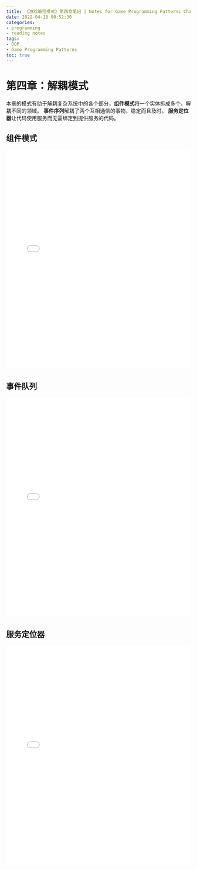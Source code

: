 ```yaml
---
title: 《游戏编程模式》第四章笔记 | Notes for Game Programming Patterns Chapter 04
date: 2022-04-18 00:52:30
categories: 
- programming
- reading notes
tags:
- OOP
- Game Programming Patterns
toc: true
---
```


# 第四章：解耦模式

本章的模式有助于解耦复杂系统中的各个部分，**组件模式**将一个实体拆成多个，解耦不同的领域。 **事件序列**解耦了两个互相通信的事物，稳定而且及时。 **服务定位器**让代码使用服务而无需绑定到提供服务的代码。

## 组件模式

<embed src="./组件模式 · Decoupling Patterns · 游戏设计模式.pdf" type="application/pdf" width="100%" height="600px">

## 事件队列

<embed src="./事件队列 · Decoupling Patterns · 游戏设计模式.pdf" type="application/pdf" width="100%" height="600px">

## 服务定位器

<embed src="./服务定位器 · Decoupling Patterns · 游戏设计模式.pdf" type="application/pdf" width="100%" height="600px">
